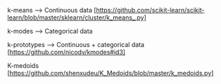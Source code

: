 k-means --> Continuous data
[https://github.com/scikit-learn/scikit-learn/blob/master/sklearn/cluster/k_means_.py]

k-modes --> Categorical data 

k-prototypes --> Continuous + categorical data
[https://github.com/nicodv/kmodes#id3]

K-medoids 
[https://github.com/shenxudeu/K_Medoids/blob/master/k_medoids.py]
